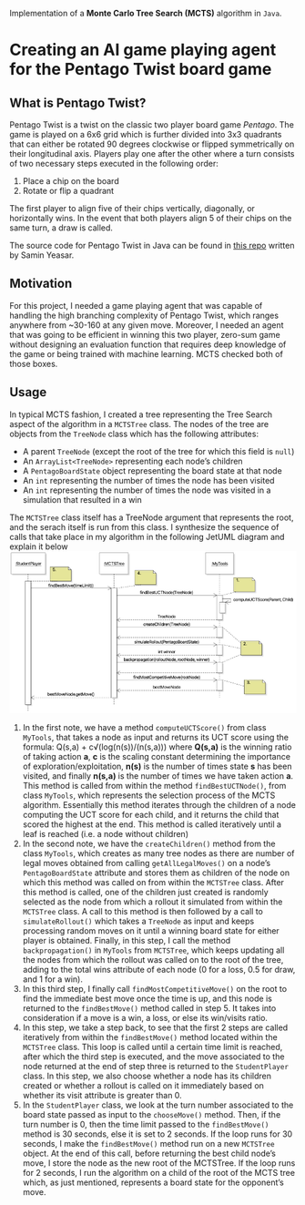 Implementation of a **Monte Carlo Tree Search (MCTS)** algorithm in `Java`.

# Creating an AI game playing agent for the Pentago Twist board game
## What is Pentago Twist?
Pentago Twist is a twist on the classic two player board game *Pentago*. The game is played on a 6x6 grid which is further divided into 3x3 quadrants that can either be rotated 90 degrees clockwise or flipped symmetrically on their longitudinal axis. Players play one after the other where a turn consists of two necessary steps executed in the following order:
1. Place a chip on the board
2. Rotate or flip a quadrant

The first player to align five of their chips vertically, diagonally, or horizontally wins. In the event that both players align 5 of their chips on the same turn, a draw is called.

The source code for Pentago Twist in Java can be found in [this repo](https://github.com/SaminYeasar/pentago_twist.git) written by Samin Yeasar.
## Motivation
For this project, I needed a game playing agent that was capable of handling the high branching complexity of Pentago Twist, which ranges anywhere from ~30-160 at any given move. Moreover, I needed an agent that was going to be efficient in winning this two player, zero-sum game without designing an evaluation function that requires deep knowledge of the game or being trained with machine learning. MCTS checked both of those boxes.
## Usage
In typical MCTS fashion, I created a tree representing the Tree Search aspect of the algorithm in a `MCTSTree` class. The nodes of the tree are objects from the `TreeNode` class which has the following attributes:
* A parent `TreeNode` (except the root of the tree for which this field is `null`)
* An `ArrayList<TreeNode>` representing each node’s children
* A `PentagoBoardState` object representing the board state at that node
* An `int` representing the number of times the node has been visited
* An `int` representing the number of times the node was visited in a simulation that resulted in a win

The `MCTSTree` class itself has a TreeNode argument that represents the root, and the serach itself is run from this class.
I synthesize the sequence of calls that take place in my algorithm in the following JetUML diagram and explain it below
![MCTS calls](/MCTScalls.png)
1. In the first note, we have a method `computeUCTScore()` from class `MyTools`, that takes a node as input and returns its UCT score using the formula: Q(s,a) + c√(log⁡(n(s))/(n(s,a))) where **Q(s,a)** is the winning ratio of taking action **a**, **c** is the scaling constant determining the importance of exploration/exploitation, **n(s)** is the number of times state **s** has been visited, and finally **n(s,a)** is the number of times we have taken action **a**. This method is called from within the method `findBestUCTNode()`, from class `MyTools`, which represents the selection process of the MCTS algorithm. Essentially this method iterates through the children of a node computing the UCT score for each child, and it returns the child that scored the highest at the end. This method is called iteratively until a leaf is reached (i.e. a node without children)
2. In the second note, we have the `createChildren()` method from the class `MyTools`, which creates as many tree nodes as there are number of legal moves obtained from calling `getAllLegalMoves()` on a node’s `PentagoBoardState` attribute and stores them as children of the node on which this method was called on from within the `MCTSTree` class. After this method is called, one of the children just created is randomly selected as the node from which a rollout it simulated from within the `MCTSTree` class. A call to this method is then followed by a call to `simulateRollout()` which takes a `TreeNode` as input and keeps processing random moves on it until a winning board state for either player is obtained. Finally, in this step, I call the method `backpropagation()` in `MyTools` from `MCTSTree`, which keeps updating all the nodes from which the rollout was called on to the root of the tree, adding to the total wins attribute of each node (0 for a loss, 0.5 for draw, and 1 for a win).
3. In this third step, I finally call `findMostCompetitiveMove()` on the root to find the immediate best move once the time is up, and this node is returned to the `findBestMove()` method called in step 5. It takes into consideration if a move is a win, a loss, or else its win/visits ratio.
4. In this step, we take a step back, to see that the first 2 steps are called iteratively from within the `findBestMove()` method located within the `MCTSTree` class. This loop is called until a certain time limit is reached, after which the third step is executed, and the move associated to the node returned at the end of step three is returned to the `StudentPlayer` class. In this step, we also choose whether a node has its children created or whether a rollout is called on it immediately based on whether its visit attribute is greater than 0.
5. In the `StudentPlayer` class, we look at the turn number associated to the board state passed as input to the `chooseMove()` method. Then, if the turn number is 0, then the time limit passed to the `findBestMove()` method is 30 seconds, else it is set to 2 seconds. If the loop runs for 30 seconds, I make the `findBestMove()` method run on a new `MCTSTree` object. At the end of this call, before returning the best child node’s move, I store the node as the new root of the MCTSTree. If the loop runs for 2 seconds, I run the algorithm on a child of the root of the MCTS tree which, as just mentioned, represents a board state for the opponent’s move.

